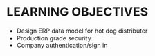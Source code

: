 # LEARNING OBJECTIVES

-   Design ERP data model for hot dog distributer
-   Production grade security
-   Company authentication/sign in
